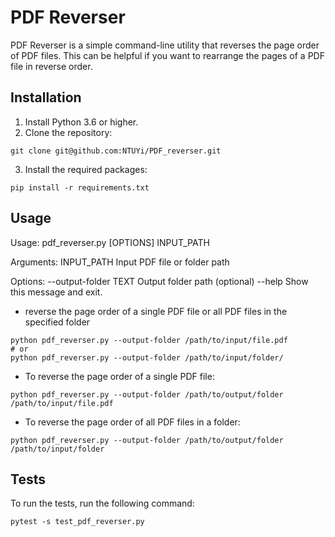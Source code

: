 # PDF Reverser

PDF Reverser is a simple command-line utility that reverses the page order of PDF files. This can be helpful if you want to rearrange the pages of a PDF file in reverse order.

## Installation

1. Install Python 3.6 or higher.
2. Clone the repository:
```
git clone git@github.com:NTUYi/PDF_reverser.git
```
3. Install the required packages:
```
pip install -r requirements.txt
```

## Usage

Usage: pdf_reverser.py [OPTIONS] INPUT_PATH

Arguments:
INPUT_PATH Input PDF file or folder path

Options:
--output-folder TEXT Output folder path (optional)
--help Show this message and exit.

- reverse the page order of a single PDF file or all PDF files in the specified folder

```
python pdf_reverser.py --output-folder /path/to/input/file.pdf
# or 
python pdf_reverser.py --output-folder /path/to/input/folder/
```


- To reverse the page order of a single PDF file:
```
python pdf_reverser.py --output-folder /path/to/output/folder /path/to/input/file.pdf
```


- To reverse the page order of all PDF files in a folder:
```
python pdf_reverser.py --output-folder /path/to/output/folder /path/to/input/folder
```


## Tests

To run the tests, run the following command:

```
pytest -s test_pdf_reverser.py
```